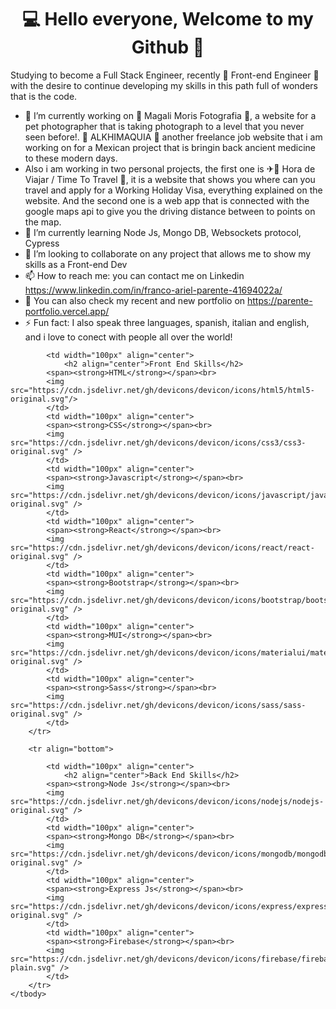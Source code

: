 <h1 align="center">💻 Hello everyone, Welcome to my Github 👋</h1>

Studying to become a Full Stack Engineer, recently 🙌 Front-end Engineer 🙌 with the desire to continue developing my skills in this path full of wonders that is the code.


- 🔭 I’m currently working on 📸 Magali Moris Fotografia 📸, a website for a pet photographer that is taking photograph to a level that you never seen before!. 🧪 ALKHIMAQUIA 🍷 another freelance job website that i am working on for a Mexican project that is bringin back ancient medicine to these modern days.
- Also i am working in two personal projects, the first one is ✈🛫 Hora de Viajar / Time To Travel 🛫, it is a website that shows you where can you travel and apply for a Working Holiday Visa, everything explained on the website. And the second one is a web app that is connected with the google maps api to give you the driving distance between to points on the map.
- 🌱 I’m currently learning Node Js, Mongo DB, Websockets protocol, Cypress
- 👯 I’m looking to collaborate on any project that allows me to show my skills as a Front-end Dev
- 📫 How to reach me: you can contact me on Linkedin https://www.linkedin.com/in/franco-ariel-parente-41694022a/
- 💼 You can also check my recent and new portfolio on https://parente-portfolio.vercel.app/
- ⚡ Fun fact: I also speak three languages, spanish, italian and english, and i love to conect with people all over the world!


<table width="420px" align="center">
    <tbody>
        <tr align="top">
            
            <td width="100px" align="center">
                <h2 align="center">Front End Skills</h2>
            <span><strong>HTML</strong></span><br>
            <img src="https://cdn.jsdelivr.net/gh/devicons/devicon/icons/html5/html5-original.svg"/>
            </td> 
            <td width="100px" align="center">
            <span><strong>CSS</strong></span><br>
            <img src="https://cdn.jsdelivr.net/gh/devicons/devicon/icons/css3/css3-original.svg" />
            </td>
            <td width="100px" align="center">
            <span><strong>Javascript</strong></span><br>
            <img src="https://cdn.jsdelivr.net/gh/devicons/devicon/icons/javascript/javascript-original.svg" />
            </td>
            <td width="100px" align="center">
            <span><strong>React</strong></span><br>
            <img src="https://cdn.jsdelivr.net/gh/devicons/devicon/icons/react/react-original.svg" />
            </td>
            <td width="100px" align="center">
            <span><strong>Bootstrap</strong></span><br>
            <img src="https://cdn.jsdelivr.net/gh/devicons/devicon/icons/bootstrap/bootstrap-original.svg" />
            </td>
            <td width="100px" align="center">
            <span><strong>MUI</strong></span><br>
            <img src="https://cdn.jsdelivr.net/gh/devicons/devicon/icons/materialui/materialui-original.svg" />
            </td>
            <td width="100px" align="center">
            <span><strong>Sass</strong></span><br>
            <img src="https://cdn.jsdelivr.net/gh/devicons/devicon/icons/sass/sass-original.svg" />
            </td>
        </tr>
     
        <tr align="bottom">
            
            <td width="100px" align="center">
                <h2 align="center">Back End Skills</h2>
            <span><strong>Node Js</strong></span><br>
            <img src="https://cdn.jsdelivr.net/gh/devicons/devicon/icons/nodejs/nodejs-original.svg" />
            </td>
            <td width="100px" align="center">
            <span><strong>Mongo DB</strong></span><br>
            <img src="https://cdn.jsdelivr.net/gh/devicons/devicon/icons/mongodb/mongodb-original.svg" />
            </td>
            <td width="100px" align="center">
            <span><strong>Express Js</strong></span><br>
            <img src="https://cdn.jsdelivr.net/gh/devicons/devicon/icons/express/express-original.svg" />
            </td>
            <td width="100px" align="center">
            <span><strong>Firebase</strong></span><br>
            <img src="https://cdn.jsdelivr.net/gh/devicons/devicon/icons/firebase/firebase-plain.svg" />
            </td>
        </tr>
    </tbody>
</table>

